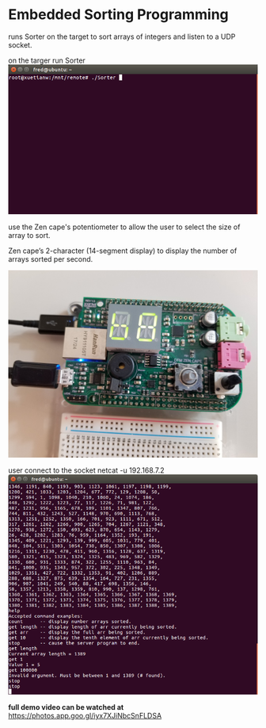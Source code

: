 # Embedded Sorting Programming


runs Sorter on the target to sort arrays of integers
and listen to a UDP socket. 
 
on the targer run Sorter
![alt text](README-photos/image1)


use the Zen cape's potentiometer to allow the user to select the size of array to sort.

Zen cape’s 2-character (14-segment display) to display the number of arrays sorted per second.
 
![alt text](README-photos/Seg-Display.jpg)


user connect to the socket netcat -u 192.168.7.2
![alt text](README-photos/image2)


**full demo video can be watched at**
https://photos.app.goo.gl/iyx7XJiNbcSnFLDSA